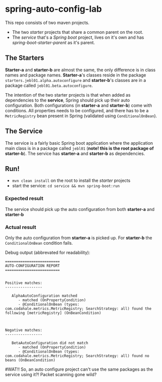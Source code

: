 # spring-auto-config-lab
This repo consists of two maven projects.
- The two *starter* projects that share a common parent on the root.
- The *service* that's a *Spring boot* project, lives on it's own and has *spring-boot-starter-parent* as it's parent.

## The Starters
**Starter-a** and **starter-b** are almost the same, the only difference is in class names and package names. **Starter-a**'s classes reside in the package `starters.jebl01.alpha.autoconfigure` and **starter-b**'s classes are in a package called `jebl01.beta.autoconfigure`.

The intention of the two starter projects is that when added as dependencies to the **service**, Spring should pick up their auto configuration. Both configurations (in **starter-a** and **starter-b**) come with conditions. All properties needs to be configured, and there has to be a `MetricRegistry` bean present in Spring (validated using `ConditionalOnBean`).

## The Service
The service is a fairly basic Spring boot application where the application main class is in a package called `jebl01` (**note! this is the root package of starter-b**). The service has **starter-a** and **starter-b** as dependencies.

## Run!
- `mvn clean install` on the root to install the *starter* projects
- start the service: `cd service && mvn spring-boot:run`

### Expected result
The service should pick up the auto configuration from both **starter-a** and **starter-b**

### Actual result
Only the auto configuration from **starter-a** is picked up. For **starter-b** the `ConditionalOnBean` condition fails.

Debug output (abbrevated for readability):
```
=========================
AUTO-CONFIGURATION REPORT
=========================


Positive matches:
-----------------

   AlphaAutoConfiguration matched
      - matched (OnPropertyCondition)
      - @ConditionalOnBean (types: com.codahale.metrics.MetricRegistry; SearchStrategy: all) found the following [metricRegistry] (OnBeanCondition)



Negative matches:
-----------------

   BetaAutoConfiguration did not match
      - matched (OnPropertyCondition)
      - @ConditionalOnBean (types: com.codahale.metrics.MetricRegistry; SearchStrategy: all) found no beans (OnBeanCondition)
```

#WAT!!
So, an auto configure project can't use the same packages as the service using it?! Packet scanning gone wild?
